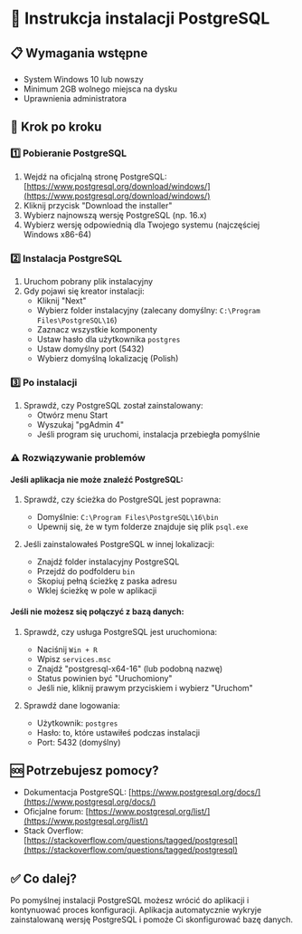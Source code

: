 # 🚀 Instrukcja instalacji PostgreSQL

## 📋 Wymagania wstępne
- System Windows 10 lub nowszy
- Minimum 2GB wolnego miejsca na dysku
- Uprawnienia administratora

## 🔧 Krok po kroku

### 1️⃣ Pobieranie PostgreSQL
1. Wejdź na oficjalną stronę PostgreSQL: [https://www.postgresql.org/download/windows/](https://www.postgresql.org/download/windows/)
2. Kliknij przycisk "Download the installer"
3. Wybierz najnowszą wersję PostgreSQL (np. 16.x)
4. Wybierz wersję odpowiednią dla Twojego systemu (najczęściej Windows x86-64)

### 2️⃣ Instalacja PostgreSQL
1. Uruchom pobrany plik instalacyjny
2. Gdy pojawi się kreator instalacji:
   - Kliknij "Next"
   - Wybierz folder instalacyjny (zalecany domyślny: `C:\Program Files\PostgreSQL\16`)
   - Zaznacz wszystkie komponenty
   - Ustaw hasło dla użytkownika `postgres`
   - Ustaw domyślny port (5432)
   - Wybierz domyślną lokalizację (Polish)

### 3️⃣ Po instalacji
1. Sprawdź, czy PostgreSQL został zainstalowany:
   - Otwórz menu Start
   - Wyszukaj "pgAdmin 4"
   - Jeśli program się uruchomi, instalacja przebiegła pomyślnie

### ⚠️ Rozwiązywanie problemów

#### Jeśli aplikacja nie może znaleźć PostgreSQL:
1. Sprawdź, czy ścieżka do PostgreSQL jest poprawna:
   - Domyślnie: `C:\Program Files\PostgreSQL\16\bin`
   - Upewnij się, że w tym folderze znajduje się plik `psql.exe`

2. Jeśli zainstalowałeś PostgreSQL w innej lokalizacji:
   - Znajdź folder instalacyjny PostgreSQL
   - Przejdź do podfolderu `bin`
   - Skopiuj pełną ścieżkę z paska adresu
   - Wklej ścieżkę w pole w aplikacji

#### Jeśli nie możesz się połączyć z bazą danych:
1. Sprawdź, czy usługa PostgreSQL jest uruchomiona:
   - Naciśnij `Win + R`
   - Wpisz `services.msc`
   - Znajdź "postgresql-x64-16" (lub podobną nazwę)
   - Status powinien być "Uruchomiony"
   - Jeśli nie, kliknij prawym przyciskiem i wybierz "Uruchom"

2. Sprawdź dane logowania:
   - Użytkownik: `postgres`
   - Hasło: to, które ustawiłeś podczas instalacji
   - Port: 5432 (domyślny)

## 🆘 Potrzebujesz pomocy?
- Dokumentacja PostgreSQL: [https://www.postgresql.org/docs/](https://www.postgresql.org/docs/)
- Oficjalne forum: [https://www.postgresql.org/list/](https://www.postgresql.org/list/)
- Stack Overflow: [https://stackoverflow.com/questions/tagged/postgresql](https://stackoverflow.com/questions/tagged/postgresql)

## ✅ Co dalej?
Po pomyślnej instalacji PostgreSQL możesz wrócić do aplikacji i kontynuować proces konfiguracji. Aplikacja automatycznie wykryje zainstalowaną wersję PostgreSQL i pomoże Ci skonfigurować bazę danych. 